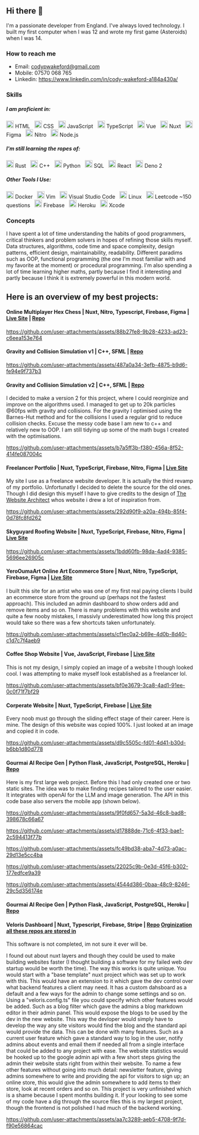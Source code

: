 ## Hi there 👋

I'm a passionate developer from England. I've always loved technology. I built my first computer when I was 12 and wrote my first game (Asteroids) when I was 14.

### How to reach me
- Email: codypwakeford@gmail.com
- Mobile: 07570 068 765
- Linkedin: https://www.linkedin.com/in/cody-wakeford-a184a430a/

### Skills 

##### I am proficient in:
<img src="https://api.iconify.design/vscode-icons:file-type-html.svg" width="20" height="20"> HTML&nbsp;&nbsp;
<img src="https://upload.wikimedia.org/wikipedia/commons/6/62/CSS3_logo.svg" width="20" height="20"> CSS&nbsp;&nbsp;
<img src="https://api.iconify.design/vscode-icons:file-type-js-official.svg" width="20" height="20"> JavaScript&nbsp;&nbsp;
<img src="https://api.iconify.design/logos:typescript-icon.svg" width="20" height="20"> TypeScript&nbsp;&nbsp;
<img src="https://upload.wikimedia.org/wikipedia/commons/9/95/Vue.js_Logo_2.svg" width="20" height="20"> Vue&nbsp;&nbsp;
<img src="https://api.iconify.design/vscode-icons:file-type-nuxt.svg" width="20" height="20"> Nuxt&nbsp;&nbsp;
<img src="https://upload.wikimedia.org/wikipedia/commons/3/33/Figma-logo.svg" width="20" height="20"> Figma&nbsp;&nbsp;
<img src="https://api.iconify.design/unjs:nitro.svg" width="20" height="20"> Nitro&nbsp;&nbsp;
<img src="https://upload.wikimedia.org/wikipedia/commons/d/d9/Node.js_logo.svg" width="20" height="20"> Node.js

##### I'm still learning the ropes of:
<img src="https://api.iconify.design/skill-icons:rust.svg" width="20" height="20"> Rust&nbsp;&nbsp;
<img src="https://upload.wikimedia.org/wikipedia/commons/1/18/ISO_C%2B%2B_Logo.svg" width="20" height="20"> C++&nbsp;&nbsp;
<img src="https://upload.wikimedia.org/wikipedia/commons/c/c3/Python-logo-notext.svg" width="20" height="20"> Python&nbsp;&nbsp;
<img src="https://api.iconify.design/vscode-icons:file-type-mysql.svg" width="20" height="20"> SQL&nbsp;&nbsp;
<img src="https://upload.wikimedia.org/wikipedia/commons/a/a7/React-icon.svg" width="20" height="20"> React&nbsp;&nbsp;
<img src="https://deno.land/logo.svg" width="20" height="20"> Deno 2

##### Other Tools I Use:
<img src="https://api.iconify.design/logos:docker-icon.svg" width="20" height="20"> Docker&nbsp;&nbsp;
<img src="https://api.iconify.design/logos:vim.svg" width="20" height="20"> Vim&nbsp;&nbsp;
<img src="https://api.iconify.design/logos:visual-studio-code.svg" width="20" height="20"> Visual Studio Code&nbsp;&nbsp;
<img src="https://api.iconify.design/devicon:linux.svg" width="20" height="20"> Linux&nbsp;&nbsp;
<img src="https://api.iconify.design/cib:leetcode.svg" width="20" height="20"> Leetcode ~150 questions&nbsp;&nbsp;
<img src="https://api.iconify.design/logos:firebase.svg" width="20" height="20"> Firebase&nbsp;&nbsp;
<img src="https://api.iconify.design/skill-icons:heroku.svg" width="20" height="20"> Heroku&nbsp;&nbsp;
<img src="https://api.iconify.design/logos:xcode.svg" width="20" height="20"> Xcode

### Concepts
I have spent a lot of time understanding the habits of good programmers, critical thinkers and problem solvers in hopes of refining those skills myself.
Data structures, algorithms, code time and space complexity, design patterns, efficient design, maintainability, readability. Different paradims such as OOP, functional programming (the one I'm most familiar with and my favorite at the moment) or procedural programming. 
I'm also spending a lot of time learning higher maths, partly because I find it interesting and partly because I think it is extremely powerful in this modern world.

## Here is an overview of my best projects:

#### Online Multiplayer Hex Chess | Nuxt, Nitro, Typescript, Firebase, Figma | [Live Site](https://hex-chess.codywakeford.com/) | [Repo](https://github.com/codywakeford/hex-chess)

https://github.com/user-attachments/assets/88b27fe8-9b28-4233-ad23-c6eea153e764

#### Gravity and Collision Simulation v1 | C++, SFML | [Repo](https://github.com/codywakeford/gravity-sim)

https://github.com/user-attachments/assets/487a0a34-3efb-4875-b9d6-fe94e9f737b3

#### Gravity and Collision Simulation v2 | C++, SFML | [Repo](https://github.com/codywakeford/C-Gravity-Sim-v2)
I decided to make a version 2 for this project, where I could reorginize and improve on the algorithms used. I managed to get up to 20k particles @60fps with gravity and collisions.
For the gravity I optimised using the Barnes-Hut method and for the collisions I used a regular grid to reduce collision checks. Excuse the messy code base I am new to c++ and relatively new to OOP.
I am still tidying up some of the math bugs I created with the optimisations.

https://github.com/user-attachments/assets/b7a5ff3b-f380-456a-8f52-414fe087004c

#### Freelancer Portfolio | Nuxt, TypeScript, Firebase, Nitro, Figma | [Live Site](https://codywakeford.com/)
My site I use as a freelance website developer. It is actually the third revamp of my portfolio. Unfortunatly I decided to delete the source for the old ones. 
Though I did design this myself I have to give credits to the design of [The Website Architect](https://thewebsitearchitect.com/) whos website i drew a lot of inspiration from.

https://github.com/user-attachments/assets/292d90f9-a20a-494b-85f4-0d78fc8fd262

#### Skyguyard Roofing Website | Nuxt, TypeScript, Firebase, Nitro, Figma | [Live Site](https://skyguardroofing.co.uk/)

https://github.com/user-attachments/assets/1bdd60fb-98da-4ad4-9385-5696ee26905c

#### YeroOumaArt Online Art Ecommerce Store | Nuxt, Nitro, TypeScript, Firebase, Figma | [Live Site](https://yerooumaart.co.uk/)
I built this site for an artist who was one of my first real paying clients I build an ecommerce store from the ground up (perhaps not the fastest approach). This included an admin dashboard to show orders add and remove items and so on. 
There is many problems with this website and quite a few nooby mistakes, I massivly underestimated how long this project would take so there was a few shortcuts taken unfortunately.

https://github.com/user-attachments/assets/cf1ec0a2-b69e-4d0b-8d40-c1d7c7f4aeb9

#### Coffee Shop Website | Vue, JavaScript, Firebase | [Live Site](https://bean-and-brew-e83be.firebaseapp.com/#/)
This is not my design, I simply copied an image of a website I though looked cool. I was attempting to make myself look established as a freelancer lol. 

https://github.com/user-attachments/assets/bf0e3679-3ca8-4ad1-91ee-0c0f71f7bf29

#### Corperate Website | Nuxt, TypeScript, Firebase | [Live Site](https://codywakeford.com/websites/brainwave)
Every noob must go through the sliding effect stage of their career. Here is mine. The design of this website was copied 100%. I just looked at an image and copied it in code.

https://github.com/user-attachments/assets/d9c5505c-fd01-4d41-b30d-b6bb1d80d778

#### Gourmai AI Recipe Gen | Python Flask, JavaScript, PostgreSQL, Heroku | [Repo](https://github.com/codywakeford/gourmai) 
Here is my first large web project. Before this I had only created one or two static sites. The idea was to make finding recipes tailored to the user easier. It integrates with openAI for the LLM and image generation. The API in this code base also servers the mobile app (shown below).

https://github.com/user-attachments/assets/9f0fd657-5a3d-46c8-bad8-398678c66a67

https://github.com/user-attachments/assets/d17888de-71c6-4f33-bae1-2c594413f77b

https://github.com/user-attachments/assets/fc49bd38-aba7-4d73-a0ac-29d13e5cc4ba

https://github.com/user-attachments/assets/22025c9b-0e3d-45f6-b302-177edfce9a39

https://github.com/user-attachments/assets/4544d386-0baa-48c9-8246-29c5d356174e

#### Gourmai AI Recipe Gen | Python Flask, JavaScript, PostgreSQL, Heroku | [Repo](https://github.com/codywakeford/gourmai-mobile) 


#### Veloris Dashboard | Nuxt, Typescript, Firebase, Stripe | [Repo](https://github.com/nova-on-git/site-template-dev-env) [Orginization all these repos are stored in](https://github.com/orgs/nova-on-git/repositories)
This software is not completed, im not sure it ever will be. 

I found out about nuxt layers and though they could be used to make building websites faster (I thought building a software for my failed web dev startup would be worth the time). 
The way this works is quite unique. You would start with a "base template" nuxt project which was set up to work with this. This would have an extension to it which gave the dev control over 
what backend features a client may need. It has a custom dahsboard as a default and a few ways for the admin to change some settings and so on. Using a "veloris.config.ts" file you could specify which other features would be added.
Such as a blog filter which gave the admins a blog markdown editor in their admin panel. This would expose the blogs to be used by the dev in the new website. This way the devloper would simply have to develop the way any site visitors would find
the blog and the standard api would provide the data. This can be done with many features. Such as a current user feature which gave a standard way to log in the user, notify admins about events and email them if needed all from a single interface that could 
be added to any project with ease. The website statistics would be hooked up to the google admin api with a few short steps giving the admin their website stats right from within their website. To name a few other features without going into much detail: newsletter feature, giving admins somewhere to write and providing the api for visitors to sign up;
an online store, this would give the admin somewhere to add items to their store, look at recent orders and so on. This project is very unfinished which is a shame because I spent months building it. If your looking to see some of my code have a dig through the source files this is my largest project, though the frontend is not polished I had much of the backend working.

https://github.com/user-attachments/assets/aa7c3289-aeb5-4708-9f7d-f90e56864cac




